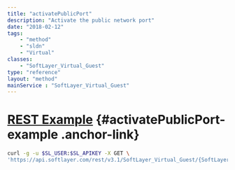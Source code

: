 ```yaml
---
title: "activatePublicPort"
description: "Activate the public network port"
date: "2018-02-12"
tags:
    - "method"
    - "sldn"
    - "Virtual"
classes:
    - "SoftLayer_Virtual_Guest"
type: "reference"
layout: "method"
mainService : "SoftLayer_Virtual_Guest"
---
```


# [REST Example](#activatePublicPort-example) <a href="/article/rest/"><i class="fas fa-question"></i></a> {#activatePublicPort-example .anchor-link} 
```bash
curl -g -u $SL_USER:$SL_APIKEY -X GET \
'https://api.softlayer.com/rest/v3.1/SoftLayer_Virtual_Guest/{SoftLayer_Virtual_GuestID}/activatePublicPort'
```
